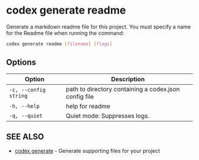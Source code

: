 # codex generate readme

Generate a markdown readme file for this project. You must specify a name for the Readme file when running the command:

```bash
codex generate readme [filename] [flags]
```

## Options

<!-- Markdown Table of Options -->
| Option | Description |
| --- | --- |
| `-c, --config string` | path to directory containing a codex.json config file |
| `-h, --help` | help for readme |
| `-q, --quiet` | Quiet mode: Suppresses logs. |


## SEE ALSO

* [codex generate](codex_generate.md)	 - Generate supporting files for your project
